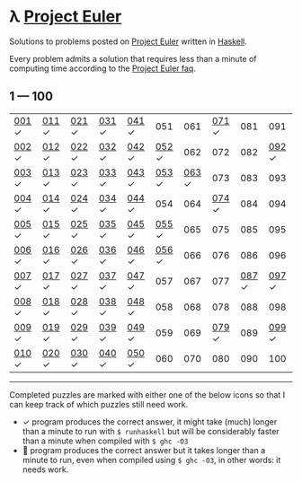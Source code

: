 # λ [Project Euler](https://projecteuler.net)

Solutions to problems posted on [Project Euler](https://projecteuler.net) written in [Haskell](http://haskell.org).

Every problem admits a solution that requires less than a minute of computing time according to the [Project Euler faq](https://projecteuler.net/about).

## 1 — 100

|       |       |       |       |       |       |       |       |       |       |
| ----- | ----- | ----- | ----- | ----- | ----- | ----- | ----- | ----- | ----- |
| [001](./001-multiples-of-3-and-5.hs) ✓ | [011](./011-largest-product-in-a-grid.hs) ✓ | [021](./021-amicable-numbers.hs) ✓ | [031](./031-coin-sums.hs) ✓ | [041](./041-pandigital-prime.hs) ✓ | 051   | 061   | [071](./071-ordered-fractions.hs) ✓ | 081   | 091   |
| [002](./002-even-fibonacci-numbers.hs) ✓ | [012](./012-highly-divisible-triangular-number.hs) ✓ | [022](./022-names-scores.hs) ✓ | [032](./032-pandigital-products.hs) ✓ | [042](./042-coded-triangle-numbers.hs) ✓ | [052](./052-permuted-multiples.hs) ✓ | 062   | 072   | 082   | [092](./092-square-digit-chains.hs) ✓ |
| [003](./003-largest-prime-factor.hs) ✓ | [013](./013-large-sum.hs) ✓ | [023](./023-non-abundant-sums.hs) ✓ | [033](./033-digit-cancelling-fractions.hs) ✓ | [043](./043-sub-string-divisibility.hs) ✓ | [053](./053-combinatoric-selections.hs) ✓ | [063](./063-powerful-digit-counts.hs) ✓ | 073   | 083   | 093   |
| [004](./004-largest-palindrome-product.hs) ✓ | [014](./014-longest-collatz-sequence.hs) ✓ | [024](./024-lexicographic-permutations.hs) ✓ | [034](./034-digit-factorials.hs) ✓ | [044](./044-pentagon-numbers.hs) ✓ | 054   | 064   | [074](./074-digit-factorial-chains.hs) ✓ | 084   | 094  |
| [005](./005-smallest-multiple.hs) ✓ | [015](./015-lattice-paths.hs) ✓ | [025](./025-1000-digit-fibonacci-number.hs) ✓ | [035](./035-circular-primes.hs) ✓ | [045](./045-triangular-pentagonal-and-hexagonal.hs) ✓ | [055](./055-lychrel-numbers.hs) ✓ | 065   | 075   | 085   | 095   |
| [006](./006-sum-square-difference.hs) ✓ | [016](./016-power-digit-sum.hs) ✓ | [026](./026-reciprocal-cycles.hs) ✓ | [036](./036-double-base-palindrome.hs) ✓ | [046](./046-goldbachs-other-conjecture.hs) ✓ | [056](./056-powerful-digit-sum.hs) ✓ | 066   | 076   | 086   | 096   |
| [007](./007-10001st-prime.hs) ✓ | [017](./017-number-letter-counts.hs) ✓ | [027](./027-quadratic-primes.hs) ✓ | [037](./037-truncatable-primes.hs) ✓ | [047](./047-distinct-prime-factors.hs) ✓ | 057   | 067   | 077   | [087](./087-prime-power-triples.hs) ✓ | [097](./097-large-non-mersenne-prime.hs) ✓ |
| [008](./008-largest-product-in-a-series.hs) ✓ | [018](./018-maximum-path-sum-i.hs) ✓ | [028](./028-number-spiral-diagonals.hs) ✓ | [038](./038-pandigital-multiples.hs) ✓ | [048](./048-self-powers.hs) ✓ | 058   | 068   | 078   | 088   | 098   |
| [009](./009-special-pythagorean-triplet.hs) ✓ | [019](./019-counting-sundays.hs) ✓ | [029](./029-distinct-powers.hs) ✓ | [039](./039-integer-right-triangles.hs) ✓ | [049](./049-prime-permutations.hs) ✓ | 059   | 069   | [079](./079-passcode-derivation.hs) ✓ | 089   | [099](./099-largest-exponential.hs) ✓ |
| [010](./010-summation-of-primes.hs) ✓ | [020](./020-factorial-digit-sum.hs) ✓ | [030](./030-digit-fifth-powers.hs) ✓ | [040](./040-champernownes-constant.hs) ✓ | [050](./050-consecutive-prime-sum.hs) ✓ | 060   | 070   | 080   | 090   | 100   |


***

Completed puzzles are marked with either one of the below icons so that I can keep track of which puzzles still need work.

- ✓  program produces the correct answer, it might take (much) longer than a minute to run with `$ runhaskell` but will be considerably faster than a minute when compiled with `$ ghc -O3`
- 🐌 program produces the correct answer but it takes longer than a minute to run, even when compiled using `$ ghc -O3`, in other words: it needs work.


